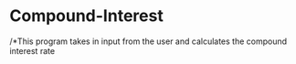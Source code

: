 # Compound-Interest
/*This program takes in input from the user and calculates the compound interest rate
